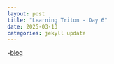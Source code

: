 ```yaml
---
layout: post
title: "Learning Triton - Day 6"
date: 2025-03-13
categories: jekyll update
---
```

-[blog](https://isamu-website.medium.com/understanding-the-triton-tutorials-part-1-6191b59ba4c)
